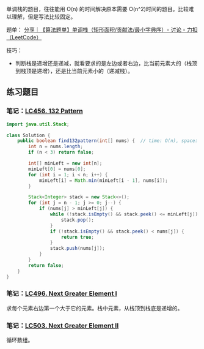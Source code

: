 单调栈的题目，往往能用 O(n) 的时间解决原本需要 O(n^2)时间的题目。比较难以理解，但是写法比较固定。

题单： [分享｜【算法题单】单调栈（矩形面积/贡献法/最小字典序）- 讨论 - 力扣（LeetCode）](https://leetcode.cn/discuss/post/3579480/ti-dan-dan-diao-zhan-ju-xing-xi-lie-zi-d-u4hk/)

技巧：
- 判断栈是递增还是递减，就看要求的是左边或者右边，比当前元素大的（栈顶到栈顶是递增），还是比当前元素小的（递减栈）。

## 练习题目
### 笔记：[LC456. 132 Pattern](leetcode/LC456.%20132%20Pattern.md)

```java
import java.util.Stack;

class Solution {
    public boolean find132pattern(int[] nums) {  // time: O(n), space: O(n)
        int n = nums.length;
        if (n < 3) return false;

        int[] minLeft = new int[n];
        minLeft[0] = nums[0];
        for (int i = 1; i < n; i++) {
            minLeft[i] = Math.min(minLeft[i - 1], nums[i]);
        }

        Stack<Integer> stack = new Stack<>();
        for (int j = n - 1; j >= 0; j--) {
            if (nums[j] > minLeft[j]) {
                while (!stack.isEmpty() && stack.peek() <= minLeft[j]) {
                    stack.pop();
                }
                if (!stack.isEmpty() && stack.peek() < nums[j]) {
                    return true;
                }
                stack.push(nums[j]);
            }
        }
        return false;
    }
}
```

### 笔记：[LC496. Next Greater Element I](leetcode/LC496.%20Next%20Greater%20Element%20I.md)
求每个元素右边第一个大于它的元素。栈中元素，从栈顶到栈底是递增的。

### 笔记：[LC503. Next Greater Element II](leetcode/LC503.%20Next%20Greater%20Element%20II.md)
循环数组。